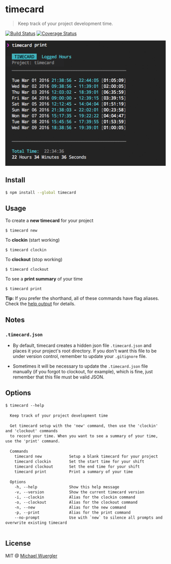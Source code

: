 # timecard

> Keep track of your project development time.

[![Build Status](https://travis-ci.org/radiovisual/timecard.svg?branch=master)](https://travis-ci.org/radiovisual/timecard) [![Coverage Status](https://coveralls.io/repos/github/radiovisual/timecard/badge.svg?branch=master)](https://coveralls.io/github/radiovisual/timecard?branch=master)

![timecard print screenshot](media/timecard-print-screenshot.png)

## Install 
```sh
$ npm install --global timecard
```

## Usage

To create a **new timecard** for your project

```
$ timecard new
```

To **clockin** (start working)

```
$ timecard clockin
```

To **clockout** (stop working)

```
$ timecard clockout
```

To see a **print summary** of your time

```
$ timecard print
```

**Tip:** If you prefer the shorthand, all of these commands have flag aliases. Check the [help output](https://github.com/radiovisual/timecard#options) for details.

 
## Notes

### `.timecard.json`

- By default, timecard creates a hidden json file `.timecard.json` and places it your project's root 
directory. If you don't want this file to be under version control, remember to update your `.gitignore` file.  

- Sometimes it will be necessary to update the `.timecard.json` file manually (if you forgot to clockout, for example), 
which is fine, just remember that this file must be valid JSON.
 
 
## Options

```
$ timecard --help
   
  Keep track of your project development time

  Get timecard setup with the 'new' command, then use the 'clockin' and 'clockout' commands
  to record your time. When you want to see a summary of your time, use the 'print' command.

  Commands
    timecard new            Setup a blank timecard for your project
    timecard clockin        Set the start time for your shift
    timecard clockout       Set the end time for your shift
    timecard print          Print a summary of your time

  Options
    -h, --help              Show this help message
    -v, --version           Show the current timecard version
    -i, --clockin           Alias for the clockin command
    -o, --clockout          Alias for the clockout command
    -n, --new               Alias for the new command
    -p, --print             Alias for the print command
    --no-prompt             Use with `new` to silence all prompts and overwrite existing timecard
       
```

## License

MIT @ [Michael Wuergler](http://numetriclabs.com)

